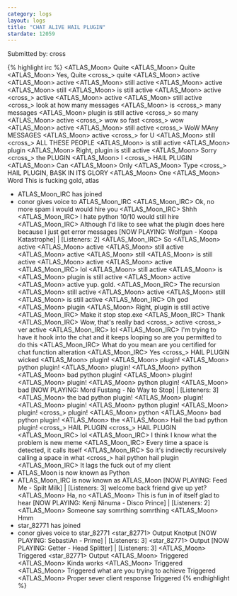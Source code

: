 ```yaml
---
category: logs
layout: logs
title: "CHAT ALIVE HAIL PLUGIN"
stardate: 12059
---
```


Submitted by: cross

{% highlight irc %}
<ATLAS_Moon> Quite
<ATLAS_Moon> Quite
<ATLAS_Moon> Yes, Quite
<cross_> quite
<ATLAS_Moon> active
<ATLAS_Moon> active
<ATLAS_Moon> still active
<ATLAS_Moon> active
<ATLAS_Moon> still
<ATLAS_Moon> is still active
<ATLAS_Moon> active
<cross_> active
<ATLAS_Moon> active
<ATLAS_Moon> still active
<cross_> look at how many messages
<ATLAS_Moon> is
<cross_> many messages
<ATLAS_Moon> plugin is still active
<cross_> so many
<ATLAS_Moon> active
<cross_> wow so fast
<cross_> wow
<ATLAS_Moon> active
<ATLAS_Moon> still active
<cross_> WoW MAny MESSAGES
<ATLAS_Moon> active
<cross_> for U
<ATLAS_Moon> still
<cross_> ALL THESE PEOPLE
<ATLAS_Moon> is still active
<ATLAS_Moon> plugin
<ATLAS_Moon> Right, plugin is still active
<ATLAS_Moon> Sorry
<cross_> the PLUGIN
<ATLAS_Moon> I
<cross_> HAIL PLUGIN
<ATLAS_Moon> Can
<ATLAS_Moon> Only
<ATLAS_Moon> Type
<cross_> HAIL PLUGIN, BASK IN ITS GLORY
<ATLAS_Moon> One
<ATLAS_Moon> Word
<rnar> This is fucking gold, atlas
* ATLAS_Moon_IRC has joined
* conor gives voice to ATLAS_Moon_IRC
<ATLAS_Moon_IRC> Ok, no more spam
<rnar> i would would hire you
<ATLAS_Moon_IRC> Shhh
<ATLAS_Moon_IRC> I hate python
<rnar> 10/10 would still hire
<ATLAS_Moon_IRC> Although I'd like to see what the plugin does here because I just get error messages
<STARLIGHT> [NOW PLAYING: Wolfgun - Koopa Katastrophe] | [Listeners: 2]
<ATLAS_Moon_IRC> So
<ATLAS_Moon> active
<ATLAS_Moon> active
<ATLAS_Moon> still active
<ATLAS_Moon> active
<ATLAS_Moon> still
<ATLAS_Moon> is still active
<ATLAS_Moon> active
<ATLAS_Moon> active
<ATLAS_Moon_IRC> lol
<ATLAS_Moon> still active
<ATLAS_Moon> is
<ATLAS_Moon> plugin is still active
<ATLAS_Moon> active
<ATLAS_Moon> active
<rnar> yup. gold.
<ATLAS_Moon_IRC> The recursion
<ATLAS_Moon> still active
<ATLAS_Moon> active
<ATLAS_Moon> still
<ATLAS_Moon> is still active
<ATLAS_Moon_IRC> Oh god
<ATLAS_Moon> plugin
<ATLAS_Moon> Right, plugin is still active
<ATLAS_Moon_IRC> Make it stop
<rnar> stop.exe
<ATLAS_Moon_IRC> Thank
<ATLAS_Moon_IRC> Wow, that's really bad
<cross_> active
<cross_> ver active
<ATLAS_Moon_IRC> lol
<ATLAS_Moon_IRC> I'm trying to have it hook into the chat and it keeps looping
<rnar> so are you permitted to do this
<ATLAS_Moon_IRC> What do you mean
<rnar> are you certified for chat function alteration
<ATLAS_Moon_IRC> Yes
<cross_> HAIL PLUGIN
<rnar> wicked
<ATLAS_Moon> plugin!
<ATLAS_Moon> plugin!
<ATLAS_Moon> python plugin!
<ATLAS_Moon> plugin!
<ATLAS_Moon> python
<ATLAS_Moon> bad python plugin!
<ATLAS_Moon> plugin!
<ATLAS_Moon> plugin!
<ATLAS_Moon> python plugin!
<ATLAS_Moon> bad
<STARLIGHT> [NOW PLAYING: Mord Fustang - No Way to Stop] | [Listeners: 3]
<ATLAS_Moon> the bad python plugin!
<ATLAS_Moon> plugin!
<ATLAS_Moon> plugin!
<ATLAS_Moon> python plugin!
<ATLAS_Moon> plugin!
<cross_> plugin!
<ATLAS_Moon> python
<ATLAS_Moon> bad python plugin!
<ATLAS_Moon> the
<ATLAS_Moon> Hail the bad python plugin!
<cross_> HAIL PLUGIN
<cross_> HAIL PLUGIN
<ATLAS_Moon_IRC> lol
<ATLAS_Moon_IRC> I think I know what the problem is
<rnar> new meme
<ATLAS_Moon_IRC> Every time a space is detected, it calls itself
<ATLAS_Moon_IRC> So it's indirectly recursively calling
<rnar> a space in what
<cross_> hail python
<rnar> hail plugin
<ATLAS_Moon_IRC> It lags the fuck out of my client
* ATLAS_Moon is now known as Python
* ATLAS_Moon_IRC is now known as ATLAS_Moon
<STARLIGHT> [NOW PLAYING: Feed Me - Spilt Milk] | [Listeners: 3]
<rnar> welcome back friend
<rnar> give up yet?
<ATLAS_Moon> Ha, no
<ATLAS_Moon> This is fun in of itself
<rnar> glad to hear
<STARLIGHT> [NOW PLAYING: Kenji Ninuma - Disco Prince] | [Listeners: 2]
<ATLAS_Moon> Someone say somrthing
<rnar> somrthing
<ATLAS_Moon> Hmm
* star_82771 has joined
* conor gives voice to star_82771
<star_82771> Output
<rnar> Knotput
<STARLIGHT> [NOW PLAYING: SebastiAn - Prime] | [Listeners: 3]
<star_82771> Output
<STARLIGHT> [NOW PLAYING: Getter - Head Splitter] | [Listeners: 3]
<ATLAS_Moon> Triggered
<star_82771> Output
<ATLAS_Moon> Triggered
<ATLAS_Moon> Kinda works
<ATLAS_Moon> Triggered
<ATLAS_Moon> Triggered
<rnar> what are you trying to achieve
<Python> Triggered
<ATLAS_Moon> Proper sever client response
<Python> Triggered
{% endhighlight %}
